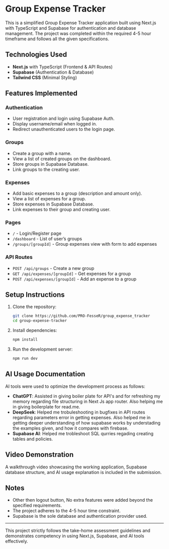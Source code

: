 # Group Expense Tracker

This is a simplified Group Expense Tracker application built using Next.js with TypeScript and Supabase for authentication and database management. The project was completed within the required 4-5 hour timeframe and follows all the given specifications.

## Technologies Used
- **Next.js** with TypeScript (Frontend & API Routes)
- **Supabase** (Authentication & Database)
- **Tailwind CSS** (Minimal Styling)

## Features Implemented
### Authentication
- User registration and login using Supabase Auth.
- Display username/email when logged in.
- Redirect unauthenticated users to the login page.

### Groups
- Create a group with a name.
- View a list of created groups on the dashboard.
- Store groups in Supabase Database.
- Link groups to the creating user.

### Expenses
- Add basic expenses to a group (description and amount only).
- View a list of expenses for a group.
- Store expenses in Supabase Database.
- Link expenses to their group and creating user.

### Pages
- `/` - Login/Register page
- `/dashboard` - List of user’s groups
- `/groups/[groupId]` - Group expenses view with form to add expenses

### API Routes
- `POST /api/groups` - Create a new group
- `GET /api/expenses/[groupId]` - Get expenses for a group
- `POST /api/expenses/[groupId]` - Add an expense to a group

## Setup Instructions
1. Clone the repository:
   ```sh
   git clone https://github.com/PRO-FesseR/group_expense_tracker
   cd group-expense-tracker
   ```
2. Install dependencies:
   ```sh
   npm install
   ```

3. Run the development server:
   ```sh
   npm run dev
   ```

## AI Usage Documentation
AI tools were used to optimize the development process as follows:
- **ChatGPT**: Assisted in giving boiler plate for API's and for refreshing my memory regarding file structuring in Next Js app router. Also helping me in giving boilerplate for read.me. 
- **DeepSeek**: Helped me trobuleshooting in bugfixes in API routes regarding parameters error in getting expenses. Also helped me in getting deeper understanding of how supabase works by understading the examples given, and how it compares with firebase.
- **Supabase AI**: Helped me trobleshoot SQL qurries regading creating tables and policies.


## Video Demonstration
A walkthrough video showcasing the working application, Supabase database structure, and AI usage explanation is included in the submission.

## Notes
- Other then logout button, No extra features were added beyond the specified requirements.
- The project adheres to the 4-5 hour time constraint.
- Supabase is the sole database and authentication provider used.

---
This project strictly follows the take-home assessment guidelines and demonstrates competency in using Next.js, Supabase, and AI tools effectively.

